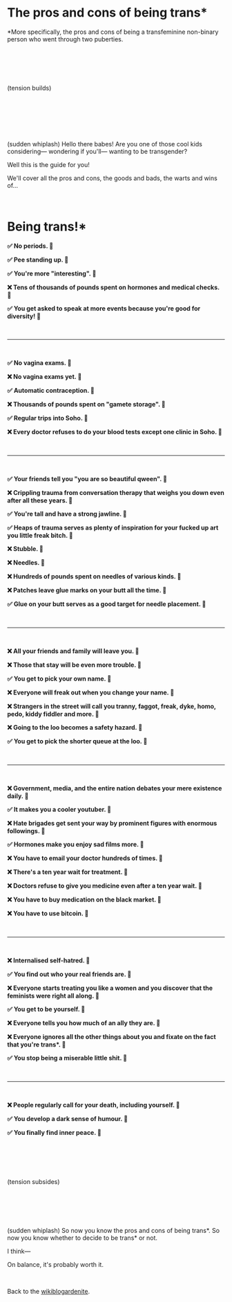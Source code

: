 <style>
  .pro {
    color: var(--green);
  }

  .con {
    color: var(--red);
  }

  .pro, .con {
    font-weight: bold;
  }
</style>

# The pros and cons of being trans*

*More specifically, the pros and cons of being a transfeminine non-binary person who went through two puberties.

<br>

<br>

<br>

<br>

(tension builds) 

<br>

<br>

<br>

<br>

<br>

(sudden whiplash) Hello there babes! Are you one of those cool kids considering— wondering if you'll— wanting to be transgender? 

Well this is the guide for you!

We'll cover all the pros and cons, the goods and bads, the warts and wins of...

<br>

# Being trans!*

<span class="pro">✅ No periods. 🤗</span>

<span class="pro">✅ Pee standing up. 🤗</span>

<span class="pro">✅ You're more "interesting". 🤗</span>

<span class="con">❌ Tens of thousands of pounds spent on hormones and medical checks. 🫨</span>

<span class="pro">✅ You get asked to speak at more events because you're good for diversity! 🤗</span>

<br>

<hr>

<br>

<span class="pro">✅ No vagina exams. 🤗</span>

<span class="con">❌ No vagina exams yet. 🫨</span>

<span class="pro">✅ Automatic contraception. 🤗</span>

<span class="con">❌ Thousands of pounds spent on "gamete storage". 🫨</span>

<span class="pro">✅ Regular trips into Soho. 🤗</span>

<span class="con">❌ Every doctor refuses to do your blood tests except one clinic in Soho. 🫨</span>

<br>

<hr>

<br>

<span class="pro">✅ Your friends tell you "you are so beautiful qween". 🤗</span>

<span class="con">❌ Crippling trauma from conversation therapy that weighs you down even after all these years. 🫨</span>

<span class="pro">✅ You're tall and have a strong jawline. 🤗</span>

<span class="pro">✅ Heaps of trauma serves as plenty of inspiration for your fucked up art you little freak bitch. 🤗</span>

<span class="con">❌ Stubble. 🫨</span>

<span class="con">❌ Needles. 🫨</span>

<span class="con">❌ Hundreds of pounds spent on needles of various kinds. 🫨</span>

<span class="con">❌ Patches leave glue marks on your butt all the time. 🫨</span>

<span class="pro">✅ Glue on your butt serves as a good target for needle placement. 🤗</span>

<br>

<hr>

<br>

<span class="con">❌ All your friends and family will leave you. 🫨</span>

<span class="con">❌ Those that stay will be even more trouble. 🫨</span>

<span class="pro">✅ You get to pick your own name. 🤗</span>

<span class="con">❌ Everyone will freak out when you change your name. 🫨</span>

<span class="con">❌ Strangers in the street will call you tranny, faggot, freak, dyke, homo, pedo, kiddy fiddler and more. 🫨</span>

<span class="con">❌ Going to the loo becomes a safety hazard. 🫨</span>

<span class="pro">✅ You get to pick the shorter queue at the loo. 🤗</span>

<br>

<hr>

<br>

<span class="con">❌ Government, media, and the entire nation debates your mere existence daily. 🫨</span>

<span class="pro">✅ It makes you a cooler youtuber. 🤗</span>

<span class="con">❌ Hate brigades get sent your way by prominent figures with enormous followings. 🫨</span>

<span class="pro">✅ Hormones make you enjoy sad films more. 🤗</span>

<span class="con">❌ You have to email your doctor hundreds of times. 🫨</span>

<span class="con">❌ There's a ten year wait for treatment. 🫨</span>

<span class="con">❌ Doctors refuse to give you medicine even after a ten year wait. 🫨</span>

<span class="con">❌ You have to buy medication on the black market. 🫨</span>

<span class="con">❌ You have to use bitcoin. 🫨</span>

<br>

<hr>

<br>

<span class="con">❌ Internalised self-hatred. 🫨</span>

<span class="pro">✅ You find out who your real friends are. 🤗</span>

<span class="con">❌ Everyone starts treating you like a women and you discover that the feminists were right all along. 🫨</span>

<span class="pro">✅ You get to be yourself. 🤗</span>

<span class="con">❌ Everyone tells you how much of an ally they are. 🫨</span>

<span class="con">❌ Everyone ignores all the other things about you and fixate on the fact that you're trans*. 🫨</span>

<span class="pro">✅ You stop being a miserable little shit. 🤗</span>

<br>

<hr>

<br>

<span class="con">❌ People regularly call for your death, including yourself. 🫨</span>

<span class="pro">✅ You develop a dark sense of humour. 🤗</span>

<span class="pro">✅ You finally find inner peace. 🤗</span>

<br>

<br>

<br>

<br>

(tension subsides)

<br>

<br>

<br>

<br>

(sudden whiplash) So now you know the pros and cons of being trans*. So now you know whether to decide to be trans* or not. 

I think—

On balance, it's probably worth it. 

<br>

Back to the [wikiblogardenite](/wikiblogardenite).





